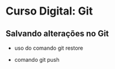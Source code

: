 
# Curso Digital: Git

## Salvando alterações no Git

* uso do comando git restore

* comando git push

